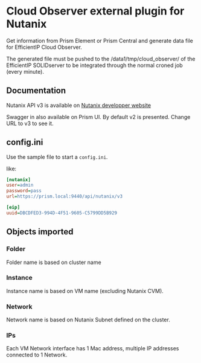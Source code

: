 # Cloud Observer external plugin for Nutanix

Get information from Prism Element or Prism Central and generate data file for EfficientIP Cloud Observer.

The generated file must be pushed to the /data1/tmp/cloud_observer/ of the EfficientIP SOLIDserver to be integrated through the normal croned job (every minute).

## Documentation

Nutanix API v3 is available on [Nutanix developper website](https://www.nutanix.dev/api_references/prism-central-v3/)

Swagger in also available on Prism UI. By default v2 is presented. Change URL to v3 to see it.

## config.ini

Use the sample file to start a `config.ini`.

like:
```ini
[nutanix]
user=admin
password=pass
url=https://prism.local:9440/api/nutanix/v3

[eip]
uuid=DBCDFED3-994D-4F51-9605-C5799DD5B929
```

## Objects imported

### Folder

Folder name is based on cluster name

### Instance

Instance name is based on VM name (excluding Nutanix CVM).

### Network

Network name is based on Nutanix Subnet defined on the cluster.

### IPs

Each VM Network interface has 1 Mac address, multiple IP addresses connected to 1 Network.

